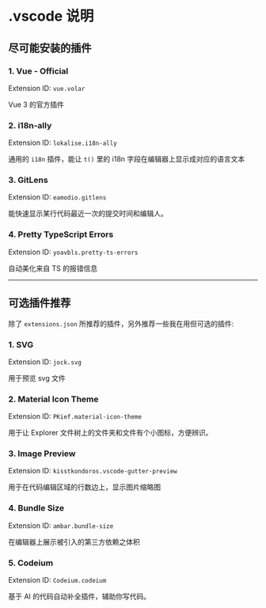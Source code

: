 # .vscode 说明

## 尽可能安装的插件

### 1. Vue - Official

Extension ID: `vue.volar`

Vue 3 的官方插件

### 2. i18n-ally

Extension ID: `lokalise.i18n-ally`

通用的 `i18n` 插件，能让 `t()` 里的 i18n 字段在编辑器上显示成对应的语言文本

### 3. GitLens

Extension ID: `eamodio.gitlens`

能快速显示某行代码最近一次的提交时间和编辑人。

### 4. Pretty TypeScript Errors

Extension ID: `yoavbls.pretty-ts-errors`

自动美化来自 TS 的报错信息

---


## 可选插件推荐

除了 `extensions.json` 所推荐的插件，另外推荐一些我在用但可选的插件:

### 1. SVG

Extension ID: `jock.svg` 

用于预览 svg 文件

### 2. Material Icon Theme

Extension ID: `PKief.material-icon-theme`

用于让 Explorer 文件树上的文件夹和文件有个小图标，方便辨识。

### 3. Image Preview

Extension ID: `kisstkondoros.vscode-gutter-preview`

用于在代码编辑区域的行数边上，显示图片缩略图

### 4. Bundle Size

Extension ID: `ambar.bundle-size`

在编辑器上展示被引入的第三方依赖之体积

### 5. Codeium

Extension ID: `Codeium.codeium`

基于 AI 的代码自动补全插件，辅助你写代码。